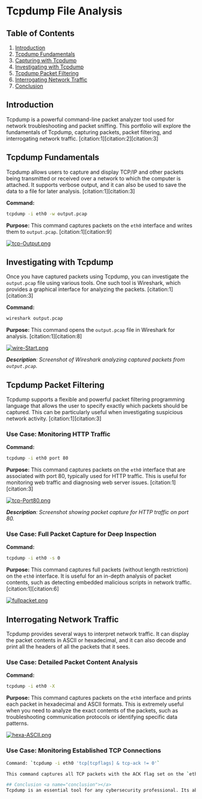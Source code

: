 # **Tcpdump File Analysis**

## Table of Contents
1. [Introduction](#introduction)
2. [Tcpdump Fundamentals](#tcpdump-fundamentals)
3. [Capturing with Tcpdump](#capturing-with-tcpdump)
4. [Investigating with Tcpdump](#investigating-with-tcpdump)
5. [Tcpdump Packet Filtering](#tcpdump-packet-filtering)
6. [Interrogating Network Traffic](#interrogating-network-traffic)
7. [Conclusion](#conclusion)

## Introduction <a name="introduction"></a>
Tcpdump is a powerful command-line packet analyzer tool used for network troubleshooting and packet sniffing. This portfolio will explore the fundamentals of Tcpdump, capturing packets, packet filtering, and interrogating network traffic. [citation:1][citation:2][citation:3]

## Tcpdump Fundamentals <a name="tcpdump-fundamentals"></a>
Tcpdump allows users to capture and display TCP/IP and other packets being transmitted or received over a network to which the computer is attached. It supports verbose output, and it can also be used to save the data to a file for later analysis. [citation:1][citation:3]

**Command:**
```bash
tcpdump -i eth0 -w output.pcap
```
**Purpose:** This command captures packets on the `eth0` interface and writes them to `output.pcap`. [citation:1][citation:9]

[![tcp-Output.png](https://i.postimg.cc/xCnst6r1/tcp-Output.png)](https://postimg.cc/WDY646bB)


## Investigating with Tcpdump <a name="investigating-with-tcpdump"></a>
Once you have captured packets using Tcpdump, you can investigate the `output.pcap` file using various tools. One such tool is Wireshark, which provides a graphical interface for analyzing the packets. [citation:1][citation:3]

**Command:**
```bash
wireshark output.pcap
```
**Purpose:** This command opens the `output.pcap` file in Wireshark for analysis. [citation:1][citation:8]

[![wire-Start.png](https://i.postimg.cc/sxB5cW22/wire-Start.png)](https://postimg.cc/gLWwcn89)

_**Description**: Screenshot of Wireshark analyzing captured packets from `output.pcap`._

## Tcpdump Packet Filtering <a name="tcpdump-packet-filtering"></a>
Tcpdump supports a flexible and powerful packet filtering programming language that allows the user to specify exactly which packets should be captured. This can be particularly useful when investigating suspicious network activity. [citation:1][citation:3]

### Use Case: Monitoring HTTP Traffic
**Command:**
```bash
tcpdump -i eth0 port 80
```
**Purpose:** This command captures packets on the `eth0` interface that are associated with port 80, typically used for HTTP traffic. This is useful for monitoring web traffic and diagnosing web server issues. [citation:1][citation:3]

[![tcp-Port80.png](https://i.postimg.cc/8cntkD77/tcp-Port80.png)](https://postimg.cc/D4Lq59dh)

_**Description**: Screenshot showing packet capture for HTTP traffic on port 80._

### Use Case: Full Packet Capture for Deep Inspection
**Command:**
```bash
tcpdump -i eth0 -s 0
```
**Purpose:** This command captures full packets (without length restriction) on the `eth0` interface. It is useful for an in-depth analysis of packet contents, such as detecting embedded malicious scripts in network traffic. [citation:1][citation:6]

[![fullpacket.png](https://i.postimg.cc/Zqhj5w5x/fullpacket.png)](https://postimg.cc/pmqK0Y8m)


## Interrogating Network Traffic <a name="interrogating-network-traffic"></a>
Tcpdump provides several ways to interpret network traffic. It can display the packet contents in ASCII or hexadecimal, and it can also decode and print all the headers of all the packets that it sees.

### Use Case: Detailed Packet Content Analysis
**Command:**
```bash
tcpdump -i eth0 -X
```
**Purpose:** This command captures packets on the `eth0` interface and prints each packet in hexadecimal and ASCII formats. This is extremely useful when you need to analyze the exact contents of the packets, such as troubleshooting communication protocols or identifying specific data patterns.

[![hexa-ASCII.png](https://i.postimg.cc/tgtkZF1Q/hexa-ASCII.png)](https://postimg.cc/hJvTNzbp)


### Use Case: Monitoring Established TCP Connections
```bash
Command: `tcpdump -i eth0 'tcp[tcpflags] & tcp-ack != 0'`

This command captures all TCP packets with the ACK flag set on the `eth0` interface. It helps understanding and monitoring established connections, ensuring data integrity, and acknowledging packet exchanges in a TCP communication session. This can help in diagnosing issues related to TCP handshake and connection establishment.

## Conclusion <a name="conclusion"></a>
Tcpdump is an essential tool for any cybersecurity professional. Its ability to capture, filter, and interpret network traffic makes it invaluable for network troubleshooting and security investigations.
